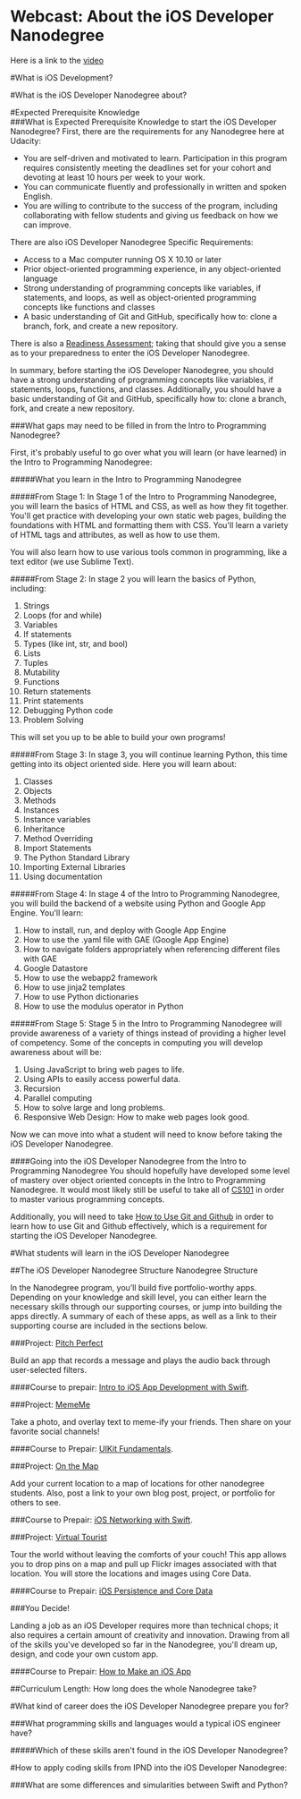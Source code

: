 Webcast: About the iOS Developer Nanodegree
==========================================

Here is a link to the [video][OH]

#What is iOS Development?



#What is the iOS Developer Nanodegree about?


#Expected Prerequisite Knowledge  
###What is Expected Prerequisite Knowledge to start the iOS Developer Nanodegree?
First, there are the requirements for any Nanodegree here at Udacity:

- You are self-driven and motivated to learn. Participation in this program requires consistently meeting the deadlines set for your cohort and devoting at least 10 hours per week to your work.
- You can communicate fluently and professionally in written and spoken English.
- You are willing to contribute to the success of the program, including collaborating with fellow students and giving us feedback on how we can improve.

There are also iOS Developer Nanodegree Specific Requirements:

- Access to a Mac computer running OS X 10.10 or later
- Prior object-oriented programming experience, in any object-oriented language
- Strong understanding of programming concepts like variables, if statements, and loops, as well as object-oriented programming concepts like functions and classes
- A basic understanding of Git and GitHub, specifically how to: clone a branch, fork, and create a new repository.

There is also a [Readiness Assessment](https://www.udacity.com/course/viewer#!/c-none/l-3098108743); taking that should give you a sense as to your preparedness to enter the iOS Developer Nanodegree.

In summary, before starting the iOS Developer Nanodegree, you should have a strong understanding of programming concepts like variables, if statements, loops, functions, and classes. Additionally, you should have a basic understanding of Git and GitHub, specifically how to: clone a branch, fork, and create a new repository.


###What gaps may need to be filled in from the Intro to Programming Nanodegree?

First, it's probably useful to go over what you will learn (or have learned) in the Intro to Programming Nanodegree:

#####What you learn in the Intro to Programming Nanodegree

#####From Stage 1:
In Stage 1 of the Intro to Programming Nanodegree, you will learn the basics of HTML and CSS, as well as how they fit together.  You'll get practice with developing your own static web pages, building the foundations with HTML and formatting them with CSS.  You'll learn a variety of HTML tags and attributes, as well as how to use them.  

You will also learn how to use various tools common in programming, like a text editor (we use Sublime Text).

#####From Stage 2:
In stage 2 you will learn the basics of Python, including:
1.  Strings
2.  Loops (for and while)
3.  Variables
4.  If statements
5.  Types (like int, str, and bool)
6.  Lists
7.  Tuples
8.  Mutability
9.  Functions
10.  Return statements
11.  Print statements
12.  Debugging Python code
13.  Problem Solving

This will set you up to be able to build your own programs!

#####From Stage 3:
In stage 3, you will continue learning Python, this time getting into its object oriented side.  Here you will learn about:
1.  Classes 
2.  Objects
3.  Methods
4.  Instances
5.  Instance variables
6.  Inheritance
7.  Method Overriding
8.  Import Statements
9.  The Python Standard Library
10.  Importing External Libraries
11.  Using documentation

#####From Stage 4:
In stage 4 of the Intro to Programming Nanodegree, you will build the backend of a website using Python and Google App Engine.  You'll learn:
1.  How to install, run, and deploy with Google App Engine
2.  How to use the .yaml file with GAE (Google App Engine)
3.  How to navigate folders appropriately when referencing different files with GAE
4.  Google Datastore  
5.  How to use the webapp2 framework
6.  How to use jinja2 templates
7.  How to use Python dictionaries
8.  How to use the modulus operator in Python

#####From Stage 5:
Stage 5 in the Intro to Programming Nanodegree will provide awareness of a variety of things instead of providing a higher level of competency.  Some of the concepts in computing you will develop awareness about will be:
1.  Using JavaScript to bring web pages to life.
2.  Using APIs to easily access powerful data.
3.  Recursion 
4.  Parallel computing
5.  How to solve large and long problems. 
6.  Responsive Web Design: How to make web pages look good.

Now we can move into what a student will need to know before taking the iOS Developer Nanodegree.

####Going into the iOS Developer Nanodegree from the Intro to Programming Nanodegree
You should hopefully have developed some level of mastery over object oriented concepts in the Intro to Programming Nanodegree.  It would most likely still be useful to take all of [CS101](https://www.udacity.com/course/viewer#!/c-cs101) in order to master various programming concepts.

Additionally, you will need to take [How to Use Git and Github](https://www.udacity.com/course/how-to-use-git-and-github--ud775) in order to learn how to use Git and Github effectively, which is a requirement for starting the iOS Developer Nanodegree.


#What students will learn in the iOS Developer Nanodegree  

##The iOS Developer Nanodegree Structure 
Nanodegree Structure

In the Nanodegree program, you’ll build five portfolio-worthy apps. Depending on your knowledge and skill level, you can either learn the necessary skills through our supporting courses, or jump into building the apps directly. A summary of each of these apps, as well as a link to their supporting course are included in the sections below.

###Project: [Pitch Perfect](https://itunes.apple.com/us/app/pitch-perfect-portfolio-app/id987684705?mt=8)

Build an app that records a message and plays the audio back through user-selected filters.

####Course to prepair: [Intro to iOS App Development with Swift](https://www.udacity.com/course/intro-to-ios-app-development-with-swift--ud585).

###Project: [MemeMe](https://itunes.apple.com/us/app/mememe-portfolio-app/id994289240?mt=8)

Take a photo, and overlay text to meme-ify your friends. Then share on your favorite social channels!

####Course to Prepair: [UIKit Fundamentals](https://www.udacity.com/course/uikit-fundamentals--ud788).

###Project: [On the Map](https://itunes.apple.com/us/app/on-the-map-portfolio-app/id994619554?mt=8)

Add your current location to a map of locations for other nanodegree students. Also, post a link to your own blog post, project, or portfolio for others to see.

###Course to Prepair: [iOS Networking with Swift](https://www.udacity.com/course/ios-networking-with-swift--ud421).

###Project: [Virtual Tourist](https://itunes.apple.com/us/app/virtual-tourist-portfolio/id994696845?mt=8)

Tour the world without leaving the comforts of your couch! This app allows you to drop pins on a map and pull up Flickr images associated with that location. You will store the locations and images using Core Data.

####Course to Prepair: [iOS Persistence and Core Data](https://www.udacity.com/course/ios-persistence-and-core-data--ud325)

###You Decide!

Landing a job as an iOS Developer requires more than technical chops; it also requires a certain amount of creativity and innovation. Drawing from all of the skills you've developed so far in the Nanodegree, you'll dream up, design, and code your own custom app.

####Course to Prepair: [How to Make an iOS App](https://www.udacity.com/course/how-to-make-an-ios-app--ud607)


##Curriculum Length: How long does the whole Nanodegree take?


#What kind of career does the iOS Developer Nanodegree prepare you for?  

###What programming skills and languages would a typical iOS engineer have?

#####Which of these skills aren't found in the iOS Developer Nanodegree?


#How to apply coding skills from IPND into the iOS Developer Nanodegree:

###What are some differences and simularities between Swift and Python?



[OH]: https://plus.google.com/u/0/events/
